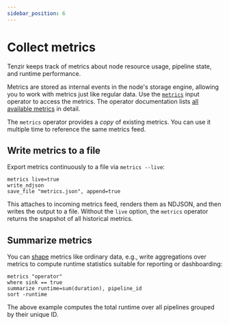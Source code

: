 ```yaml
---
sidebar_position: 6
---
```


# Collect metrics

Tenzir keeps track of metrics about node resource usage, pipeline state, and
runtime performance.

Metrics are stored as internal events in the node's storage engine, allowing you
to work with metrics just like regular data. Use the
[`metrics`](../tql2/operators/metrics.md) input operator to access the metrics.
The operator documentation lists [all available
metrics](../tql2/operators/metrics#schemas) in detail.

The `metrics` operator provides a *copy* of existing metrics. You can use it
multiple time to reference the same metrics feed.

## Write metrics to a file

Export metrics continuously to a file via `metrics --live`:

```tql
metrics live=true
write_ndjson
save_file "metrics.json", append=true
```

This attaches to incoming metrics feed, renders them as NDJSON, and then writes
the output to a file. Without the `live` option, the `metrics` operator returns
the snapshot of all historical metrics.

## Summarize metrics

You can [shape](../usage/shape-data/README.md) metrics like ordinary data,
e.g., write aggregations over metrics to compute runtime statistics suitable for
reporting or dashboarding:

```tql
metrics "operator"
where sink == true
summarize runtime=sum(duration), pipeline_id
sort -runtime
```

The above example computes the total runtime over all pipelines grouped by their
unique ID.
